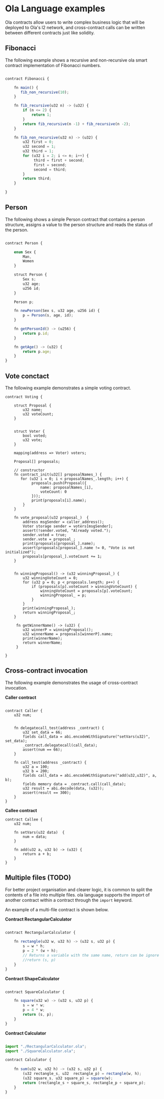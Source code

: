 # Ola Language examples

Ola contracts allow users to write complex business logic that will be deployed to Ola's l2 network, 
and cross-contract calls can be written between different contracts just like solidity.

## Fibonacci

The following example shows a recursive and non-recursive ola smart contract implementation of Fibonacci numbers.

````javascript

contract Fibonacci {

    fn main() {
       fib_non_recursive(10);
    }

    fn fib_recursive(u32 n) -> (u32) {
        if (n <= 2) {
            return 1;
        }
        return fib_recursive(n -1) + fib_recursive(n -2);
    }

    fn fib_non_recursive(u32 n) -> (u32) {
        u32 first = 0;
        u32 second = 1;
        u32 third = 1;
        for (u32 i = 2; i <= n; i++) {
             third = first + second;
             first = second;
             second = third;
        }
        return third;
    }

}

````
## Person 
The following shows a simple Person contract that contains a person structure, 
assigns a value to the person structure and reads the status of the person.

````javascript

contract Person {

    enum Sex {
        Man,
        Women
    }

    struct Person {
        Sex s;
        u32 age;
        u256 id;
    }

    Person p;

    fn newPerson(Sex s, u32 age, u256 id) {
        p = Person(s, age, id);
    }

    fn getPersonId() -> (u256) {
        return p.id;
    }

    fn getAge() -> (u32) {
        return p.age;
    }
}

````



## Vote conctact
The following example demonstrates a simple voting contract.

```
contract Voting {
 
    struct Proposal {
        u32 name;  
        u32 voteCount;
    }


    struct Voter {
        bool voted;  
        u32 vote;   
    }

    mapping(address => Voter) voters;

    Proposal[] proposals;

    // constructor
    fn contract_init(u32[] proposalNames_) {
       for (u32 i = 0; i < proposalNames_.length; i++) {
            proposals.push(Proposal({
                name: proposalNames_[i],
                voteCount: 0
            }));
            print(proposals[i].name);
        }
    }

    fn vote_proposal(u32 proposal_)  {
        address msgSender = caller_address();
        Voter storage sender = voters[msgSender];
        assert(!sender.voted, "Already voted.");
        sender.voted = true;
        sender.vote = proposal_;
        print(proposals[proposal_].name);
        assert(proposals[proposal_].name != 0, "Vote is not initialized");
        proposals[proposal_].voteCount += 1;
    }


    fn winningProposal() -> (u32 winningProposal_) {
        u32 winningVoteCount = 0;
        for (u32 p = 0; p < proposals.length; p++) {
            if (proposals[p].voteCount > winningVoteCount) {
                winningVoteCount = proposals[p].voteCount;
                winningProposal_ = p;
            }
        }
        print(winningProposal_);
        return winningProposal_;
    }

     fn getWinnerName() -> (u32) {
        u32 winnerP = winningProposal();
        u32 winnerName = proposals[winnerP].name;
        print(winnerName);
        return winnerName;
     }

}
```

## Cross-contract invocation

The following example demonstrates the usage of cross-contract invocation.

**Caller contract**

```

contract Caller {
    u32 num;


    fn delegatecall_test(address _contract) {
        u32 set_data = 66;
        fields call_data = abi.encodeWithSignature("setVars(u32)", set_data);
        _contract.delegatecall(call_data);
        assert(num == 66);
    }

    fn call_test(address _contract) {
        u32 a = 100;
        u32 b = 200;
        fields call_data = abi.encodeWithSignature("add(u32,u32)", a, b);
        fields memory data = _contract.call(call_data);
        u32 result = abi.decode(data, (u32));
        assert(result == 300);
    }
}
```

**Callee contract**

```
contract Callee {
    u32 num;

    fn setVars(u32 data)  {
        num = data;
    }

    fn add(u32 a, u32 b) -> (u32) {
        return a + b;
    }
}

```

## Multiple files (TODO)

For better project organisation and clearer logic, 
it is common to split the contents of a file into multiple files.
ola language supports the import of another contract within a contract through the `import` keyword.

An example of a multi-file contract is shown below.


**Contract RectangularCalculator**
````javascript

contract RectangularCalculator {
  
    fn rectangle(u32 w, u32 h) -> (u32 s, u32 p) {
        s = w * h;
        p = 2 * (w + h);
        // Returns a variable with the same name, return can be ignore
        //return (s, p)
    }
}

````

**Contract ShapeCalculator**
````javascript

contract SquareCalculator {

    fn square(u32 w) -> (u32 s, u32 p) {
        s = w * w;
        p = 4 * w;
        return (s, p);
    }
}

````

**Contract Calculator**
```javascript

import "./RectangularCalculator.ola";
import "./SquareCalculator.ola";

contract Calculator {
  
    fn sum(u32 w, u32 h) -> (u32 s, u32 p) {
        (u32 rectangle_s, u32  rectangle_p) = rectangle(w, h);
        (u32 square_s, u32 square_p) = square(w);
        return (rectangle_s + square_s, rectangle_p + square_p);
    }
}

```


